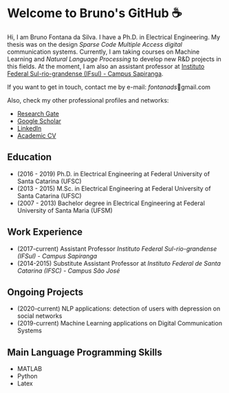# Welcome to Bruno's GitHub :coffee: 

<!--
**fontanads/fontanads** is a ✨ _special_ ✨ repository because its `README.md` (this file) appears on your GitHub profile.

Here are some ideas to get you started:

- 🔭 I’m currently working on ...
- 🌱 I’m currently learning ...
- 👯 I’m looking to collaborate on ...
- 🤔 I’m looking for help with ...
- 💬 Ask me about ...
- 📫 How to reach me: ...
- 😄 Pronouns: ...
- ⚡ Fun fact: ...
-->

Hi, I am Bruno Fontana da Silva. 
I have a Ph.D. in Electrical Engineering. My thesis was on the design _Sparse Code Multiple Access digital_ communication systems.
Currently, I am taking courses on Machine Learning and _Natural Language Processing_ to develop new R&D projects in this fields.
At the moment, I am also an assistant professor at [Instituto Federal Sul-rio-grandense (IFsul) - Campus Sapiranga](http://www.sapiranga.ifsul.edu.br/).

If you want to get in touch, contact me by e-mail: _fontanads_:e-mail:gmail.com

Also, check my other professional profiles and networks: 
- [Research Gate](https://www.researchgate.net/profile/Bruno_Fontana)
- [Google Scholar](https://scholar.google.com.br/citations?user=vAY4olUAAAAJ&hl=en)
- [LinkedIn](https://www.linkedin.com/in/bruno-fontana-da-silva-73203a88/)
- [Academic CV](http://lattes.cnpq.br/0704140512805010)

## Education

- (2016 - 2019) Ph.D. in Electrical Engineering at Federal University of Santa Catarina (UFSC)
- (2013 - 2015) M.Sc. in Electrical Engineering at Federal University of Santa Catarina (UFSC)
- (2007 - 2013) Bachelor degree in Electrical Engineering at Federal University of Santa Maria (UFSM)

## Work Experience

- (2017-current) Assistant Professor _Instituto Federal Sul-rio-grandense (IFSul) - Campus Sapiranga_
- (2014-2015) Substitute Assistant Professor at _Instituto Federal de Santa Catarina (IFSC) - Campus São José_

## Ongoing Projects

- (2020-current) NLP applications: detection of users with depression on social networks 
- (2019-current) Machine Learning applications on Digital Communication Systems

## Main Language Programming Skills

- MATLAB
- Python
- Latex
